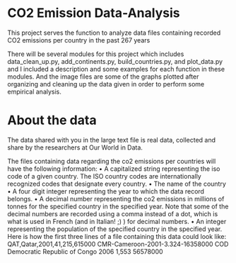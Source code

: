 # CO2 Emission Data-Analysis
This project serves the function to analyze data files containing recorded CO2 emissions per country in the past 267 years

There will be several modules for this project which includes data_clean_up.py, add_continents.py, build_countries.py, and plot_data.py and I included a description and some examples for each function in these modules. And the image files are some of the graphs plotted after organizing and cleaning up the data given in order to perform some empirical analysis.

# About the data

The data shared with you in the large text file is real data, collected and share by the researchers at Our World in Data.

The files containing data regarding the co2 emissions per countries will have the following information:
• A capitalized string representing the iso code of a given country. The ISO country codes are internationally recognized codes that designate every country.
• The name of the country
• A four digit integer representing the year to which the data record belongs.
• A decimal number representing the co2 emissions in millions of tonnes for the specified country in the specified year. Note that some of the decimal numbers are recorded using a comma instead of a dot, which is what is used in French (and in Italian! ;) ) for decimal numbers.
• An integer representing the population of the specified country in the specified year.
Here is how the first three lines of a file containing this data could look like:
QAT,Qatar,2001,41,215,615000
CMR-Cameroon-2001-3.324-16358000
COD Democratic Republic of Congo 2006 1,553 56578000
